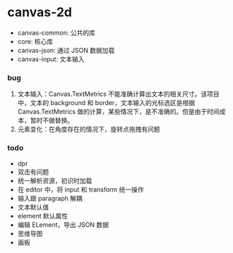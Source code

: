 # canvas-2d

- canvas-common: 公共的库
- core: 核心库
- canvas-json: 通过 JSON 数据加载
- canvas-input: 文本输入

### bug

1. 文本输入：Canvas.TextMetrics 不能准确计算出文本的相关尺寸。该项目中，文本的 background 和 border，文本输入的光标选区是根据 Canvas.TextMetrics 做的计算，某些情况下，是不准确的。但是由于时间成本，暂时不做替换。
2. 元素变化：在角度存在的情况下，旋转点拖拽有问题

### todo

- dpr
- 双击有问题
- 统一解析资源，初识时加载
- 在 editor 中，将 input 和 transform 统一操作
- 输入跟 paragraph 解耦
- 文本默认值
- element 默认属性
- 编辑 ELement，导出 JSON 数据
- 思维导图
- 画板
